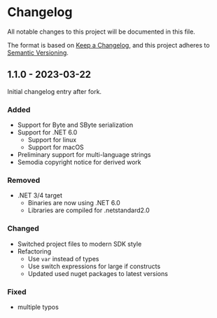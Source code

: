 # Changelog
All notable changes to this project will be documented in this file.

The format is based on [Keep a Changelog](https://keepachangelog.com/en/1.0.0/),
and this project adheres to [Semantic Versioning](https://semver.org/spec/v2.0.0.html).

## 1.1.0 - 2023-03-22

Initial changelog entry after fork. 

### Added
- Support for Byte and SByte serialization
- Support for .NET 6.0
  - Support for linux
  - Support for macOS
- Preliminary support for multi-language strings
- Semodia copyright notice for derived work

### Removed
- .NET 3/4 target
  - Binaries are now using .NET 6.0
  - Libraries are compiled for .netstandard2.0

### Changed
- Switched project files to modern SDK style
- Refactoring
  - Use `var` instead of types
  - Use switch expressions for large if constructs
  - Updated used nuget packages to latest versions

### Fixed
- multiple typos